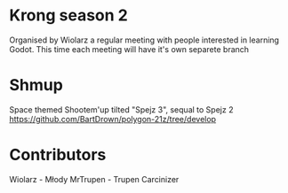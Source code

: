 # Krong season 2
Organised by Wiolarz a regular meeting with people interested in learning Godot.
This time each meeting will have it's own separete branch

# Shmup
Space themed Shootem'up tilted "Spejz 3", sequal to Spejz 2 https://github.com/BartDrown/polygon-21z/tree/develop


# Contributors
Wiolarz - Młody
MrTrupen - Trupen
Carcinizer
